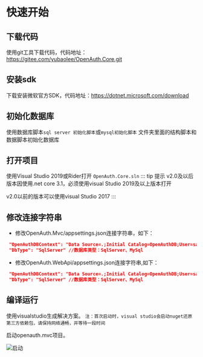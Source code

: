 # 快速开始

## 下载代码

使用git工具下载代码，代码地址：https://gitee.com/yubaolee/OpenAuth.Core.git

## 安装sdk

下载安装微软官方SDK，代码地址：https://dotnet.microsoft.com/download

## 初始化数据库

使用数据库脚本`sql server 初始化脚本`或`mysql初始化脚本` 文件夹里面的结构脚本和数据脚本初始化数据库

## 打开项目

使用Visual Studio 2019或Rider打开 `OpenAuth.Core.sln`
::: tip 提示
v2.0及以后版本因使用.net core 3.1，必须使用visual Studio 2019及以上版本打开

v2.0以前的版本可以使用visual Studio 2017
:::


## 修改连接字符串

* 修改OpenAuth.Mvc/appsettings.json连接字符串，如下：
```json
 "OpenAuthDBContext": "Data Source=.;Initial Catalog=OpenAuthDB;User=sa;Password=000000"
 "DbType": "SqlServer" //数据库类型：SqlServer、MySql
```

* 修改OpenAuth.WebApi/appsettings.json连接字符串,如下：
```json
 "OpenAuthDBContext": "Data Source=.;Initial Catalog=OpenAuthDB;User=sa;Password=000000"
 "DbType": "SqlServer" //数据库类型：SqlServer、MySql
```

## 编译运行

使用visualstudio生成解决方案。
`注：首次启动时，visual studio会启动nuget还原第三方依赖包，请保持网络通畅，并等待一段时间`

启动openauth.mvc项目。

![启动](/startmvc.png "启动")


